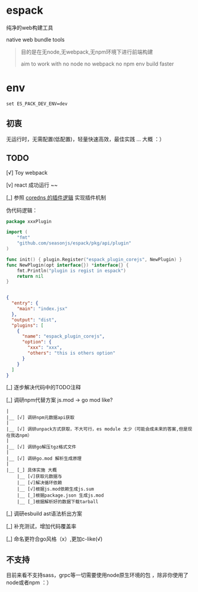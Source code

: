 # espack

纯净的web构建工具

native web bundle tools

> 目的是在无node,无webpack,无npm环境下进行前端构建
>
> aim to work with no node no webpack no npm env build faster

# env

```env
set ES_PACK_DEV_ENV=dev
```

## 初衷

无运行时，无需配置(低配置)，轻量快速高效，最佳实践 ... 大概 ：）

## TODO

[√] Toy webpack

[v] react 成功运行 ~~

[_] 参照 [coredns 的插件逻辑](https://coredns.io/2016/12/19/writing-plugins-for-coredns) 实现插件机制

伪代码逻辑：

```go
package xxxPlugin

import (
	"fmt"
	"github.com/seasonjs/espack/pkg/api/plugin"
)

func init() { plugin.Register("espack_plugin_corejs", NewPlugin) }
func NewPlugin(opt interface{}) *interface{} {
	fmt.Println("plugin is regist in espack")
	return nil
}

```

```json

{
  "entry": {
    "main": "index.jsx"
  },
  "output": "dist",
  "plugins": [
    {
      "name": "espack_plugin_corejs",
      "option": {
        "xxx": "xxx",
        "others": "this is others option"
      }
    }
  ]
}
```

[_] 逐步解决代码中的TODO注释

[_] 调研npm代替方案 js.mod -> go mod like?

```
|
|__ [√] 调研npm元数据api获取
|
|__ [√] 调研unpack方式获取，不大可行，es module 太少（可能会成未来的答案,但是现在我选npm）
|
|__ [√] 调研go解压tgz格式文件
|
|__ [√] 调研go.mod 解析生成原理
|
|__ [_] 具体实施 大概
    |__ [√]获取元数据与
    |__ [√]解决循环依赖
    |__ [√]根据js.mod依赖生成js.sum
    |__ [_]根据package.json 生成js.mod
    |__ [_]根据解析好的数据下载tarball
```

[_] 调研esbuild ast语法析出方案

[_] 补充测试，增加代码覆盖率

[_] 命名更符合go风格（x）,更加c-like(√)

## 不支持

目前来看不支持sass，grpc等一切需要使用node原生环境的包 ，除非你使用了node或者npm ：）